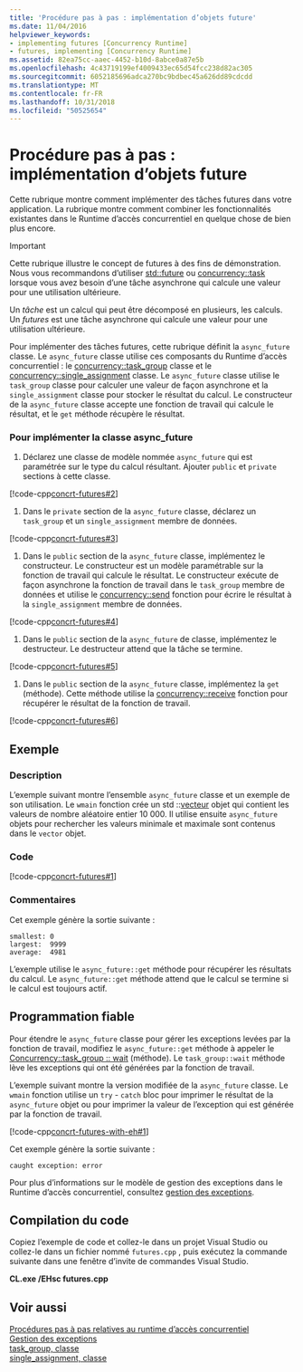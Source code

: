 ```yaml
---
title: 'Procédure pas à pas : implémentation d’objets future'
ms.date: 11/04/2016
helpviewer_keywords:
- implementing futures [Concurrency Runtime]
- futures, implementing [Concurrency Runtime]
ms.assetid: 82ea75cc-aaec-4452-b10d-8abce0a87e5b
ms.openlocfilehash: 4c43719199ef4009433ec65d54fcc238d82ac305
ms.sourcegitcommit: 6052185696adca270bc9bdbec45a626dd89cdcdd
ms.translationtype: MT
ms.contentlocale: fr-FR
ms.lasthandoff: 10/31/2018
ms.locfileid: "50525654"
---
```

# <a name="walkthrough-implementing-futures"></a>Procédure pas à pas : implémentation d’objets future

Cette rubrique montre comment implémenter des tâches futures dans votre application. La rubrique montre comment combiner les fonctionnalités existantes dans le Runtime d’accès concurrentiel en quelque chose de bien plus encore.

> [!IMPORTANT]
>  Cette rubrique illustre le concept de futures à des fins de démonstration. Nous vous recommandons d’utiliser [std::future](../../standard-library/future-class.md) ou [concurrency::task](../../parallel/concrt/reference/task-class.md) lorsque vous avez besoin d’une tâche asynchrone qui calcule une valeur pour une utilisation ultérieure.

Un *tâche* est un calcul qui peut être décomposé en plusieurs, les calculs. Un *futures* est une tâche asynchrone qui calcule une valeur pour une utilisation ultérieure.

Pour implémenter des tâches futures, cette rubrique définit la `async_future` classe. Le `async_future` classe utilise ces composants du Runtime d’accès concurrentiel : le [concurrency::task_group](reference/task-group-class.md) classe et le [concurrency::single_assignment](../../parallel/concrt/reference/single-assignment-class.md) classe. Le `async_future` classe utilise le `task_group` classe pour calculer une valeur de façon asynchrone et la `single_assignment` classe pour stocker le résultat du calcul. Le constructeur de la `async_future` classe accepte une fonction de travail qui calcule le résultat, et le `get` méthode récupère le résultat.

### <a name="to-implement-the-asyncfuture-class"></a>Pour implémenter la classe async_future

1. Déclarez une classe de modèle nommée `async_future` qui est paramétrée sur le type du calcul résultant. Ajouter `public` et `private` sections à cette classe.

[!code-cpp[concrt-futures#2](../../parallel/concrt/codesnippet/cpp/walkthrough-implementing-futures_1.cpp)]

1. Dans le `private` section de la `async_future` classe, déclarez un `task_group` et un `single_assignment` membre de données.

[!code-cpp[concrt-futures#3](../../parallel/concrt/codesnippet/cpp/walkthrough-implementing-futures_2.cpp)]

1. Dans le `public` section de la `async_future` classe, implémentez le constructeur. Le constructeur est un modèle paramétrable sur la fonction de travail qui calcule le résultat. Le constructeur exécute de façon asynchrone la fonction de travail dans le `task_group` membre de données et utilise le [concurrency::send](reference/concurrency-namespace-functions.md#send) fonction pour écrire le résultat à la `single_assignment` membre de données.

[!code-cpp[concrt-futures#4](../../parallel/concrt/codesnippet/cpp/walkthrough-implementing-futures_3.cpp)]

1. Dans le `public` section de la `async_future` de classe, implémentez le destructeur. Le destructeur attend que la tâche se termine.

[!code-cpp[concrt-futures#5](../../parallel/concrt/codesnippet/cpp/walkthrough-implementing-futures_4.cpp)]

1. Dans le `public` section de la `async_future` classe, implémentez la `get` (méthode). Cette méthode utilise la [concurrency::receive](reference/concurrency-namespace-functions.md#receive) fonction pour récupérer le résultat de la fonction de travail.

[!code-cpp[concrt-futures#6](../../parallel/concrt/codesnippet/cpp/walkthrough-implementing-futures_5.cpp)]

## <a name="example"></a>Exemple

### <a name="description"></a>Description

L’exemple suivant montre l’ensemble `async_future` classe et un exemple de son utilisation. Le `wmain` fonction crée un std ::[vecteur](../../standard-library/vector-class.md) objet qui contient les valeurs de nombre aléatoire entier 10 000. Il utilise ensuite `async_future` objets pour rechercher les valeurs minimale et maximale sont contenus dans le `vector` objet.

### <a name="code"></a>Code

[!code-cpp[concrt-futures#1](../../parallel/concrt/codesnippet/cpp/walkthrough-implementing-futures_6.cpp)]

### <a name="comments"></a>Commentaires

Cet exemple génère la sortie suivante :

```Output
smallest: 0
largest:  9999
average:  4981
```

L’exemple utilise le `async_future::get` méthode pour récupérer les résultats du calcul. Le `async_future::get` méthode attend que le calcul se termine si le calcul est toujours actif.

## <a name="robust-programming"></a>Programmation fiable

Pour étendre le `async_future` classe pour gérer les exceptions levées par la fonction de travail, modifiez le `async_future::get` méthode à appeler le [Concurrency::task_group :: wait](reference/task-group-class.md#wait) (méthode). Le `task_group::wait` méthode lève les exceptions qui ont été générées par la fonction de travail.

L’exemple suivant montre la version modifiée de la `async_future` classe. Le `wmain` fonction utilise un `try` - `catch` bloc pour imprimer le résultat de la `async_future` objet ou pour imprimer la valeur de l’exception qui est générée par la fonction de travail.

[!code-cpp[concrt-futures-with-eh#1](../../parallel/concrt/codesnippet/cpp/walkthrough-implementing-futures_7.cpp)]

Cet exemple génère la sortie suivante :

```Output
caught exception: error
```

Pour plus d’informations sur le modèle de gestion des exceptions dans le Runtime d’accès concurrentiel, consultez [gestion des exceptions](../../parallel/concrt/exception-handling-in-the-concurrency-runtime.md).

## <a name="compiling-the-code"></a>Compilation du code

Copiez l’exemple de code et collez-le dans un projet Visual Studio ou collez-le dans un fichier nommé `futures.cpp` , puis exécutez la commande suivante dans une fenêtre d’invite de commandes Visual Studio.

**CL.exe /EHsc futures.cpp**

## <a name="see-also"></a>Voir aussi

[Procédures pas à pas relatives au runtime d’accès concurrentiel](../../parallel/concrt/concurrency-runtime-walkthroughs.md)<br/>
[Gestion des exceptions](../../parallel/concrt/exception-handling-in-the-concurrency-runtime.md)<br/>
[task_group, classe](reference/task-group-class.md)<br/>
[single_assignment, classe](../../parallel/concrt/reference/single-assignment-class.md)
